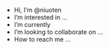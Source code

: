 -  Hi, I’m @niuoten
-  I’m interested in ...
-  I’m currently 
-  I’m looking to collaborate on ...
-  How to reach me ...

<!---
niuoten/niuoten is a ✨ special ✨ repository because its `README.md` (this file) appears on your GitHub profile.
You can click the Preview link to take a look at your changes.
---> 
